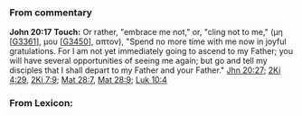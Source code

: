 ### From commentary
**John 20:17**
**Touch:** Or rather, "embrace me not," or, "cling not to me," (μη [[G3361](num:G3361)], μου [[G3450](num:G3450)], απτον), "Spend no more time with me now in joyful gratulations. For I am not yet immediately going to ascend to my Father; you will have several opportunities of seeing me again; but go and tell my disciples that I shall depart to my Father and your Father." [Jhn 20:27](ref:Jhn.20.27); [2Ki 4:29](ref:2Ki.4.29), [2Ki 7:9](ref:2Ki.7.9); [Mat 28:7](ref:Mat.28.7), [Mat 28:9](ref:Mat.28.9); [Luk 10:4](ref:Luk.10.4)

### From Lexicon:
